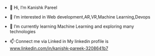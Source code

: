 - 👋 Hi, I’m Kanishk Pareel
- 👀 I’m interested in Web development,AR,VR,Machine Learning,Devops
- 🌱 I’m currently learning Machine Learning and exploring many technologies

- 📫 Connect me via Linked in My linkedin profile is www.linkedin.com/in/kanishk-pareek-3208641b7 


